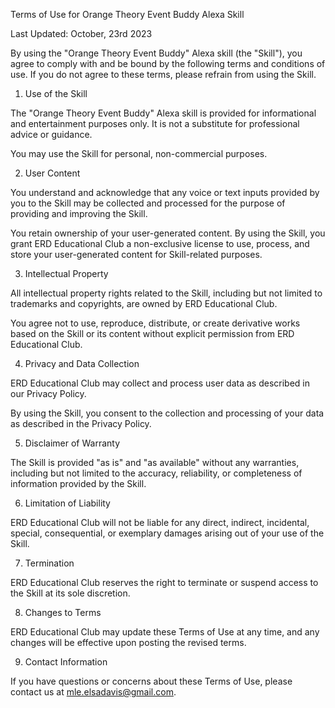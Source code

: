 Terms of Use for Orange Theory Event Buddy Alexa Skill

Last Updated: October, 23rd 2023

By using the "Orange Theory Event Buddy" Alexa skill (the "Skill"), you agree to comply with and be bound by the following terms and conditions of use. If you do not agree to these terms, please refrain from using the Skill.

1. Use of the Skill

The "Orange Theory Event Buddy" Alexa skill is provided for informational and entertainment purposes only. It is not a substitute for professional advice or guidance.

You may use the Skill for personal, non-commercial purposes.

2. User Content

You understand and acknowledge that any voice or text inputs provided by you to the Skill may be collected and processed for the purpose of providing and improving the Skill.

You retain ownership of your user-generated content. By using the Skill, you grant ERD Educational Club a non-exclusive license to use, process, and store your user-generated content for Skill-related purposes.

3. Intellectual Property

All intellectual property rights related to the Skill, including but not limited to trademarks and copyrights, are owned by ERD Educational Club.

You agree not to use, reproduce, distribute, or create derivative works based on the Skill or its content without explicit permission from ERD Educational Club.

4. Privacy and Data Collection

ERD Educational Club may collect and process user data as described in our Privacy Policy.

By using the Skill, you consent to the collection and processing of your data as described in the Privacy Policy.

5. Disclaimer of Warranty

The Skill is provided "as is" and "as available" without any warranties, including but not limited to the accuracy, reliability, or completeness of information provided by the Skill.

6. Limitation of Liability

ERD Educational Club will not be liable for any direct, indirect, incidental, special, consequential, or exemplary damages arising out of your use of the Skill.

7. Termination

ERD Educational Club reserves the right to terminate or suspend access to the Skill at its sole discretion.

8. Changes to Terms

ERD Educational Club may update these Terms of Use at any time, and any changes will be effective upon posting the revised terms.

9. Contact Information

If you have questions or concerns about these Terms of Use, please contact us at mle.elsadavis@gmail.com.

